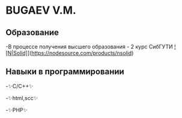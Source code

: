 # BUGAEV V.M.


## Образование 
-В процессе получения высшего образования - 2 курс СибГУТИ
[![N|Solid]](p1.JPG)](https://nodesource.com/products/nsolid)
## Навыки в программировании
 -✨C/C++✨

 -✨html,scc✨
 
 -✨PHP✨


